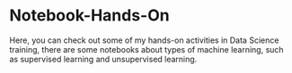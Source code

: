 # Notebook-Hands-On
Here, you can check out some of my hands-on activities in Data Science training, there are some notebooks about types of machine learning, such as supervised learning and unsupervised learning. 

